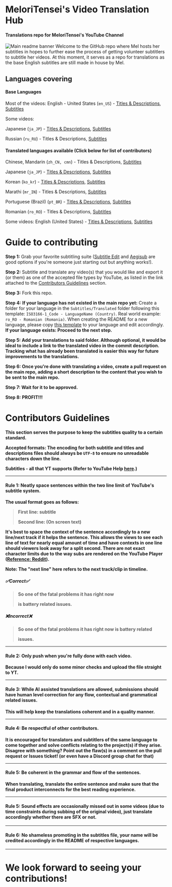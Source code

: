 # MeloriTensei's Video Translation Hub
#### Translations repo for MeloriTensei's YouTube Channel
![Main readme banner](https://github.com/user-attachments/assets/e0434579-f528-4d3f-88f3-6c67993f32da)
Welcome to the GitHub repo where Mel hosts her subtitles in hopes to further ease the process of getting volunteer subtitlers to subtitle her videos. At this moment, it serves as a repo for translations as the base English subtitles are still made in house by Mel.

## Languages covering
#### Base Languages
Most of the videos: English - United States (`en_US`) - [Titles & Descriptions](Titles%20&%20Descriptions/Original/en_US%20-%20English%20%28United%20States%29), [Subtitles](Subtitles/Original/en_US%20-%20English%20%28United%20States%29)

Some videos:

Japanese (`ja_JP`) - [Titles & Descriptions](Titles%20&%20Descriptions/Original/ja_JP%20-%20Japanese%20%28Japan%29), [Subtitles](Subtitles/Original/ja_JP%20-%20Japanese%20%28Japan%29)

Russian (`ru_RU`) - Titles & Descriptions, [Subtitles](Subtitles/Original/ru_RU%20-%20Russian%20%28Russia%29)

#### Translated languages available (Click below for list of contributors)
Chinese, Mandarin (`zh_CN, cmn`) - Titles & Descriptions, [Subtitles](Subtitles/Translated/zh_CN%20(cmn)%20-%20Chinese%20%28China%2C%20Mandarin%29)

Japanese (`ja_JP`) - [Titles & Descriptions](Titles%20&%20Descriptions/Translated/ja_JP%20-%20Japanese%20%28Japan%29), [Subtitles](Subtitles/Translated/ja_JP%20-%20Japanese%20%28Japan%29)

Korean (`ko_kr`) - [Titles & Descriptions](Titles%20&%20Descriptions/Translated/ko_KR%20-%20Korean%20%28South%20Korea%29), [Subtitles](Subtitles/Translated/ko_KR%20-%20Korean%20%28South%20Korea%29)

Marathi (`mr_IN`) - Titles & Descriptions, [Subtitles](Subtitles/Translated/mr_IN%20-%20Marathi%20%28India%29)

Portuguese (Brazil) (`pt_BR`) - [Titles & Descriptions](Titles%20&%20Descriptions/Translated/pt_BR%20-%20Portuguese%20%28Brazil%29), [Subtitles](Subtitles/Translated/pt_BR%20-%20Portuguese%20%28Brazil%29)

Romanian (`ro_RO`) - Titles & Descriptions, [Subtitles](Subtitles/Translated/ro_RO%20-%20Romanian%20%28Romania%29)

Some videos: English (United States) - [Titles & Descriptions](Titles%20&%20Descriptions/Translated/en_US%20-%20English%20%28United%20States%29), [Subtitles](Subtitles/Translated/en_US%20-%20English%20%28United%20States%29)


# Guide to contributing
**Step 1:** Grab your favorite subtitling suite ([Subtitle Edit](https://github.com/SubtitleEdit/subtitleedit) and [Aegisub](https://aegisub.org/) are good options if you're someone just starting out but anything works!).

**Step 2:** Subtitle and translate any video(s) that you would like and export it (or them) as one of the accepted file types by YouTube, as listed in the link attached to the [Contributors Guidelines](#contributors-guidelines) section.

**Step 3:** Fork this repo.

**Step 4:** 
**If your language has not existed in the main repo yet:** Create a folder for your language in the `Subtitles/Translated` folder following this template: `ISO3166-1_Code - LanguageName (Country)`. Real world example: `ro_RO - Romanian (Romania)`. When creating the README for a new language, please copy [this template](Subtitles/Template/xx_XX%20-%20LanguageName%20%28Country%29/README.md) to your language and edit accordingly.<b>
**If your language exists:** Proceed to the next step.

**Step 5:** Add your translations to said folder. Although optional, it would be ideal to include a link to the translated video in the commit description. Tracking what has already been translated is easier this way for future improvements to the translations.

**Step 6:** Once you're done with translating a video, create a pull request on the main repo, adding a short description to the content that you wish to be sent to the main repo.

**Step 7:** Wait for it to be approved.

**Step 8:** PROFIT!!!

# Contributors Guidelines
This section serves the purpose to keep the subtitles quality to a certain standard.

Accepted formats: The encoding for both subtitle and titles and descriptions files should always be `UTF-8` to ensure no unreadable characters down the line.

Subtitles - all that YT supports (Refer to YouTube Help [here](https://support.google.com/youtube/answer/2734698 "here").)

------------


#### Rule 1: Neatly space sentences within the two line limit of YouTube's subtitle system.
The usual format goes as follows:
> First line: subtitle
>
> Second line: (On screen text)

It's best to space the context of the sentence accordingly to a new line/next track if it helps the sentence. This allows the views to see each line of text for nearly equal amount of time and have contexts in one line should viewers look away for a split second. There are not exact character limits due to the way subs are rendered on the YouTube Player ([Reference: Reddit](https://www.reddit.com/r/youtube/comments/3peq4x/maximum_character_length_for_subtitles/ "Reference: Reddit")).

**Note: The "next line" here refers to the next track/clip in timeline.**
##### **✅Correct✅**
>So one of the fatal problems it has right now
>
>is battery related issues.

##### **❌Incorrect❌**
>So one of the fatal problems it has right now is battery related 
>
> issues.

------------

#### Rule 2: Only push when you're fully done with each video.
Because I would only do some minor checks and upload the file straight to YT. 

------------

#### Rule 3: While AI assisted translations are allowed, submissions should have human level correction for any flow, contextual and grammatical related issues. 

This will help keep the translations coherent and in a quality manner.

------------

#### Rule 4: Be respectful of other contributors.
It is encouraged for translators and subtitlers of the same language to come together and solve conflicts relating to the project(s) if they arise. Disagree with something? Point out the flaw(s) in a comment on the pull request or Issues ticket! (or even have a Discord group chat for that)

------------

#### Rule 5: Be coherent in the grammar and flow of the sentences.
When translating, translate the entire sentence and make sure that the final product interconnects for the best reading experience.

------------

#### Rule 5: Sound effects are occasionally missed out in some videos (due to time constraints during subbing of the original video), just translate accordingly whether there are SFX or not.

------------

#### Rule 6: No shameless promoting in the subtitles file, your name will be credited accordingly in the README of respective languages.

------------

# We look forward to seeing your contributions!

